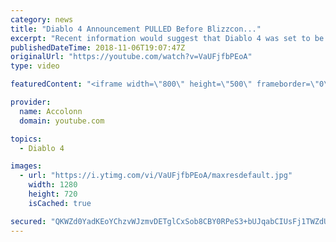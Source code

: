 ```yaml
---
category: news
title: "Diablo 4 Announcement PULLED Before Blizzcon..."
excerpt: "Recent information would suggest that Diablo 4 was set to be announced at Blizzcon but ended being pulled after developers couldn't commit to the current ..."
publishedDateTime: 2018-11-06T19:07:47Z
originalUrl: "https://youtube.com/watch?v=VaUFjfbPEoA"
type: video

featuredContent: "<iframe width=\"800\" height=\"500\" frameborder=\"0\" src=\"https://www.youtube.com/embed/VaUFjfbPEoA\" allow=\"accelerometer; autoplay; encrypted-media; gyroscope; picture-in-picture\" allowfullscreen></iframe>"

provider:
  name: Accolonn
  domain: youtube.com

topics:
  - Diablo 4

images:
  - url: "https://i.ytimg.com/vi/VaUFjfbPEoA/maxresdefault.jpg"
    width: 1280
    height: 720
    isCached: true

secured: "QKWZd0YadKEoYChzvWJzmvDETglCxSob8CBY0RPeS3+bUJqabCIUsFj1TWZdUVUWdOD7LaUu/iwQbSS3ASdE7tgAqTtwQDeYV5jm7RWDNCMOht522j9pCyj4/8fo1m9xmjXQA2O43qwI1zyKWnMB4oLHmSt0L7GkxjlXJiL5End//y8WEeYUJpz+4J2Pmxf7yqfvhx1rqCf5mleo7ara7IH4kesQNe5o5EeGHvqzfTecl6awDDiFXPu/GkmTIhzJv5XcJXwRG7m+1tO5tNpcSmoNOVnAreVk2utljNyPtW65aqUAHlsZMjTsSJuWsYR4SNleX/fE9kwiK6rWWcn2RV8j6TKjRsydCZc6YR4WE9HPZYTIsNzoZRwoKx4oQ6mYa+uy53dlrYkEoJ4sRzYnsDkj6vhu7fwPb0OHAbYAcRzzwASS7VQSsTXWpaj33dqt;aB2vJ2tPQpZpGcuDLNX3TA=="
---
```


